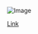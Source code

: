 

![Image](https://www.google.com/search?q=China+landscape&tbm=isch&ved=2ahUKEwj07szd_pT3AhWSJX0KHaaqBP0Q2-cCegQIABAA&oq=China+landscape&gs_lcp=CgNpbWcQAzIFCAAQgAQyBQgAEIAEMgUIABCABDIFCAAQgAQyBQgAEIAEMgUIABCABDIFCAAQgAQyBQgAEIAEMgUIABCABDIFCAAQgAQ6BwgjEO8DECc6BwgAELEDEEM6BAgAEEM6CAgAEIAEELEDOgYIABAIEB5QmAJYnw1grA5oAXAAeACAAWqIAdkHkgEEMTEuMZgBAKABAaoBC2d3cy13aXotaW1nwAEB&sclient=img&ei=L9RYYrSbJJLL9AOm1ZLoDw&bih=744&biw=1440#imgrc=ruNm5bpbQ8gwlM)

[Link](https://www.google.com/)

